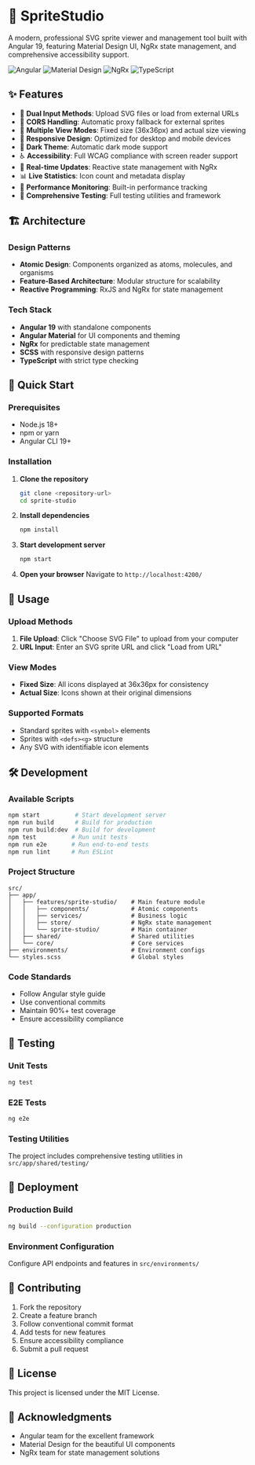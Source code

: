 # 🎨 SpriteStudio

A modern, professional SVG sprite viewer and management tool built with Angular 19, featuring Material Design UI, NgRx state management, and comprehensive accessibility support.

![Angular](https://img.shields.io/badge/Angular-19-red)
![Material Design](https://img.shields.io/badge/Material%20Design-Latest-blue)
![NgRx](https://img.shields.io/badge/NgRx-Latest-purple)
![TypeScript](https://img.shields.io/badge/TypeScript-5.0+-blue)

## ✨ Features

- 📁 **Dual Input Methods**: Upload SVG files or load from external URLs
- 🔗 **CORS Handling**: Automatic proxy fallback for external sprites
- 🎨 **Multiple View Modes**: Fixed size (36x36px) and actual size viewing
- 📱 **Responsive Design**: Optimized for desktop and mobile devices
- 🌙 **Dark Theme**: Automatic dark mode support
- ♿ **Accessibility**: Full WCAG compliance with screen reader support
- 🔄 **Real-time Updates**: Reactive state management with NgRx
- 📊 **Live Statistics**: Icon count and metadata display
- 🎯 **Performance Monitoring**: Built-in performance tracking
- 🧪 **Comprehensive Testing**: Full testing utilities and framework

## 🏗️ Architecture

### Design Patterns
- **Atomic Design**: Components organized as atoms, molecules, and organisms
- **Feature-Based Architecture**: Modular structure for scalability
- **Reactive Programming**: RxJS and NgRx for state management

### Tech Stack
- **Angular 19** with standalone components
- **Angular Material** for UI components and theming
- **NgRx** for predictable state management
- **SCSS** with responsive design patterns
- **TypeScript** with strict type checking

## 🚀 Quick Start

### Prerequisites
- Node.js 18+ 
- npm or yarn
- Angular CLI 19+

### Installation

1. **Clone the repository**
   ```bash
   git clone <repository-url>
   cd sprite-studio
   ```

2. **Install dependencies**
   ```bash
   npm install
   ```

3. **Start development server**
   ```bash
   npm start
   ```

4. **Open your browser**
   Navigate to `http://localhost:4200/`

## 📖 Usage

### Upload Methods
1. **File Upload**: Click "Choose SVG File" to upload from your computer
2. **URL Input**: Enter an SVG sprite URL and click "Load from URL"

### View Modes
- **Fixed Size**: All icons displayed at 36x36px for consistency
- **Actual Size**: Icons shown at their original dimensions

### Supported Formats
- Standard sprites with `<symbol>` elements
- Sprites with `<defs><g>` structure
- Any SVG with identifiable icon elements

## 🛠️ Development

### Available Scripts
```bash
npm start          # Start development server
npm run build      # Build for production
npm run build:dev  # Build for development
npm test          # Run unit tests
npm run e2e       # Run end-to-end tests
npm run lint      # Run ESLint
```

### Project Structure
```
src/
├── app/
│   ├── features/sprite-studio/    # Main feature module
│   │   ├── components/            # Atomic components
│   │   ├── services/              # Business logic
│   │   ├── store/                 # NgRx state management
│   │   └── sprite-studio/         # Main container
│   ├── shared/                    # Shared utilities
│   └── core/                      # Core services
├── environments/                  # Environment configs
└── styles.scss                    # Global styles
```

### Code Standards
- Follow Angular style guide
- Use conventional commits
- Maintain 90%+ test coverage
- Ensure accessibility compliance

## 🧪 Testing

### Unit Tests
```bash
ng test
```

### E2E Tests
```bash
ng e2e
```

### Testing Utilities
The project includes comprehensive testing utilities in `src/app/shared/testing/`

## 🚀 Deployment

### Production Build
```bash
ng build --configuration production
```

### Environment Configuration
Configure API endpoints and features in `src/environments/`

## 🤝 Contributing

1. Fork the repository
2. Create a feature branch
3. Follow conventional commit format
4. Add tests for new features
5. Ensure accessibility compliance
6. Submit a pull request

## 📄 License

This project is licensed under the MIT License.

## 🙏 Acknowledgments

- Angular team for the excellent framework
- Material Design for the beautiful UI components
- NgRx team for state management solutions
